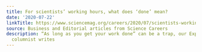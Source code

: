 ```yaml
---
title: For scientists’ working hours, what does ‘done’ mean?
date: '2020-07-22'
linkTitle: https://www.sciencemag.org/careers/2020/07/scientists-working-hours-what-does-done-mean
source: Business and Editorial articles from Science Careers
description: “As long as you get your work done” can be a trap, our Experimental Error
  columnist writes
---
```

